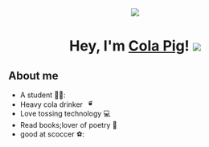 <div id="header" align="center">
  <img src="https://media.giphy.com/media/du3J3cXyzhj75IOgvA/giphy.gif" width="200"/>
  
  <h1>
    Hey, I'm <a href="https://cpwiki.v6.army">Cola Pig</a>!
    <img src="https://media.giphy.com/media/hvRJCLFzcasrR4ia7z/giphy.gif" width="30px"/>
  </h1>
  </div>

## About me
  * A student 👨‍🎓:
  * Heavy cola drinker <img src="./p-cola.gif" width="20px"/>
  * Love tossing technology 💻
  * Read books;lover of poetry 📖
  * good at scoccer ⚽:
